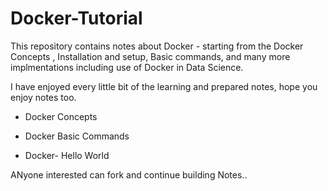 # Docker-Tutorial

 This repository contains notes about Docker - starting from the Docker Concepts , Installation and setup, Basic commands, and many more implmentations including use of Docker in Data Science.



 I have enjoyed every little bit of the learning and prepared notes, hope you enjoy notes too.

 - Docker Concepts

 - Docker Basic Commands

 - Docker- Hello World

ANyone interested can fork and continue building Notes..
